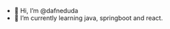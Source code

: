 - 👋 Hi, I’m @dafneduda
- 🌱 I’m currently learning java, springboot and react.


<!---
dafneduda/dafneduda is a ✨ special ✨ repository because its `README.md` (this file) appears on your GitHub profile.
You can click the Preview link to take a look at your changes.
--->

